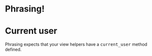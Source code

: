 # Phrasing!


# Current user

Phrasing expects that your view helpers have a <tt>current_user</tt> method defined.